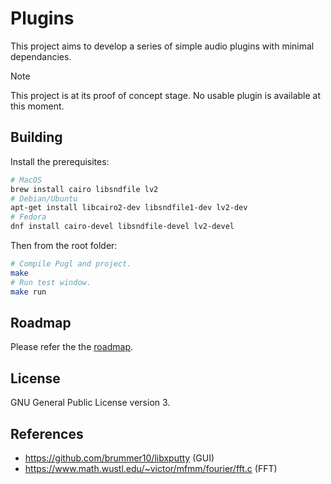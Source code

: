# Plugins

This project aims to develop a series of simple audio plugins with minimal dependancies.

> [!NOTE]
> This project is at its proof of concept stage. No usable plugin is available at this moment.

## Building

Install the prerequisites:

```sh
# MacOS
brew install cairo libsndfile lv2
# Debian/Ubuntu
apt-get install libcairo2-dev libsndfile1-dev lv2-dev
# Fedora
dnf install cairo-devel libsndfile-devel lv2-devel
```

Then from the root folder:

```sh
# Compile Pugl and project.
make
# Run test window.
make run
```

## Roadmap

Please refer the the [roadmap](ROADMAP.md).

## License

GNU General Public License version 3.

## References

 - https://github.com/brummer10/libxputty (GUI)
 - https://www.math.wustl.edu/~victor/mfmm/fourier/fft.c (FFT)
